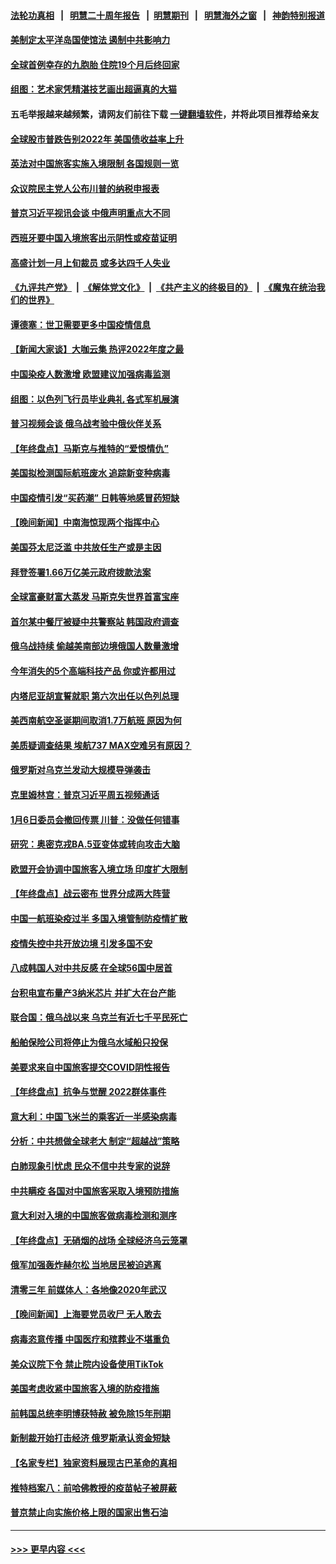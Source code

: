 #### [法轮功真相](https://github.com/gfw-breaker/truth/blob/master/README.md?t=0) &nbsp;&nbsp;|&nbsp;&nbsp; [明慧二十周年报告](https://github.com/gfw-breaker/mh-reports/blob/master/README.md?t=0) &nbsp;&nbsp;|&nbsp;&nbsp;[明慧期刊](https://github.com/gfw-breaker/mh-qikan) &nbsp;&nbsp;|&nbsp;&nbsp; [明慧海外之窗](https://github.com/gfw-breaker/mh-news/blob/master/README.md?t=0) &nbsp;&nbsp;|&nbsp;&nbsp; [神韵特别报道](https://github.com/gfw-breaker/mh-news/blob/master/shenyun.md?t=0)
#### [美制定太平洋岛国使馆法 遏制中共影响力](../pages/nsc418/n13895823.md?t=12311543) 
#### [全球首例幸存的九胞胎 住院19个月后终回家](../pages/nsc418/n13895015.md?t=12311543) 
#### [组图：艺术家凭精湛技艺画出超逼真的大猫](../pages/nsc418/n13893205.md?t=12311543) 
#### 五毛举报越来越频繁，请网友们前往下载 [一键翻墙软件](https://github.com/gfw-breaker/ssr-accounts)，并将此项目推荐给亲友
#### [全球股市普跌告别2022年 美国债收益率上升](../pages/nsc418/n13895789.md?t=12311543) 
#### [英法对中国旅客实施入境限制 各国规则一览](../pages/nsc418/n13895639.md?t=12311543) 
#### [众议院民主党人公布川普的纳税申报表](../pages/nsc418/n13895593.md?t=12311543) 
#### [普京习近平视讯会谈 中俄声明重点大不同](../pages/nsc418/n13895586.md?t=12311543) 
#### [西班牙要中国入境旅客出示阴性或疫苗证明](../pages/nsc418/n13894694.md?t=12311543) 
#### [高盛计划一月上旬裁员 或多达四千人失业](../pages/nsc418/n13895512.md?t=12311543) 
#### [《九评共产党》](https://github.com/begood0513/9ping.md/blob/master/README.md) &nbsp;|&nbsp; [《解体党文化》](../../../../jtdwh.md/blob/master/README.md)  &nbsp;|&nbsp; [《共产主义的终极目的》](../../../../gczydzjmd.md/blob/master/README.md) &nbsp;|&nbsp; [《魔鬼在统治我们的世界》](../../../../mgztzwmdsj.md/blob/master/README.md) 
#### [谭德塞：世卫需要更多中国疫情信息](../pages/nsc418/n13895551.md?t=12311543) 
#### [【新闻大家谈】大咖云集 热评2022年度之最](../pages/nsc418/n13895469.md?t=12311543) 
#### [中国染疫人数激增 欧盟建议加强病毒监测](../pages/nsc418/n13895491.md?t=12311543) 
#### [组图：以色列飞行员毕业典礼 各式军机展演](../pages/nsc418/n13895311.md?t=12311543) 
#### [普习视频会谈 俄乌战考验中俄伙伴关系](../pages/nsc418/n13895357.md?t=12311543) 
#### [【年终盘点】马斯克与推特的“爱恨情仇”](../pages/nsc418/n13893800.md?t=12311543) 
#### [美国拟检测国际航班废水 追踪新变种病毒](../pages/nsc418/n13895092.md?t=12311543) 
#### [中国疫情引发“买药潮” 日韩等地感冒药短缺](../pages/nsc418/n13895268.md?t=12311543) 
#### [【晚间新闻】中南海惊现两个指挥中心](../pages/nsc418/n13895248.md?t=12311543) 
#### [美国芬太尼泛滥 中共放任生产或是主因](../pages/nsc418/n13894587.md?t=12311543) 
#### [拜登签署1.66万亿美元政府拨款法案](../pages/nsc418/n13894915.md?t=12311543) 
#### [全球富豪财富大蒸发 马斯克失世界首富宝座](../pages/nsc418/n13894375.md?t=12311543) 
#### [首尔某中餐厅被疑中共警察站 韩国政府调查](../pages/nsc418/n13894473.md?t=12311543) 
#### [俄乌战持续 偷越美南部边境俄国人数量激增](../pages/nsc418/n13894707.md?t=12311543) 
#### [今年消失的5个高端科技产品 你或许都用过](../pages/nsc418/n13894616.md?t=12311543) 
#### [内塔尼亚胡宣誓就职 第六次出任以色列总理](../pages/nsc418/n13894597.md?t=12311543) 
#### [美西南航空圣诞期间取消1.7万航班 原因为何](../pages/nsc418/n13894526.md?t=12311543) 
#### [美质疑调查结果 埃航737 MAX空难另有原因？](../pages/nsc418/n13894534.md?t=12311543) 
#### [俄罗斯对乌克兰发动大规模导弹袭击](../pages/nsc418/n13894449.md?t=12311543) 
#### [克里姆林宫：普京习近平周五视频通话](../pages/nsc418/n13894511.md?t=12311543) 
#### [1月6日委员会撤回传票 川普：没做任何错事](../pages/nsc418/n13894499.md?t=12311543) 
#### [研究：奥密克戎BA.5亚变体或转向攻击大脑](../pages/nsc418/n13894502.md?t=12311543) 
#### [欧盟开会协调中国旅客入境立场 印度扩大限制](../pages/nsc418/n13894366.md?t=12311543) 
#### [【年终盘点】战云密布 世界分成两大阵营](../pages/nsc418/n13891187.md?t=12311543) 
#### [中国一航班染疫过半 多国入境管制防疫情扩散](../pages/nsc418/n13894323.md?t=12311543) 
#### [疫情失控中共开放边境 引发多国不安](../pages/nsc418/n13894300.md?t=12311543) 
#### [八成韩国人对中共反感 在全球56国中居首](../pages/nsc418/n13894345.md?t=12311543) 
#### [台积电宣布量产3纳米芯片 并扩大在台产能](../pages/nsc418/n13894291.md?t=12311543) 
#### [联合国：俄乌战以来 乌克兰有近七千平民死亡](../pages/nsc418/n13894200.md?t=12311543) 
#### [船舶保险公司将停止为俄乌水域船只投保](../pages/nsc418/n13893828.md?t=12311543) 
#### [美要求来自中国旅客提交COVID阴性报告](../pages/nsc418/n13893834.md?t=12311543) 
#### [【年终盘点】抗争与觉醒 2022群体事件](../pages/nsc418/n13888314.md?t=12311543) 
#### [意大利：中国飞米兰的乘客近一半感染病毒](../pages/nsc418/n13893815.md?t=12311543) 
#### [分析：中共想做全球老大 制定“超越战”策略](../pages/nsc418/n13893665.md?t=12311543) 
#### [白肺现象引忧虑 民众不信中共专家的说辞](../pages/nsc418/n13893547.md?t=12311543) 
#### [中共瞒疫 各国对中国旅客采取入境预防措施](../pages/nsc418/n13893740.md?t=12311543) 
#### [意大利对入境的中国旅客做病毒检测和测序](../pages/nsc418/n13893791.md?t=12311543) 
#### [【年终盘点】无硝烟的战场 全球经济乌云笼罩](../pages/nsc418/n13891799.md?t=12311543) 
#### [俄军加强轰炸赫尔松 当地居民被迫逃离](../pages/nsc418/n13893571.md?t=12311543) 
#### [清零三年 前媒体人：各地像2020年武汉](../pages/nsc418/n13892777.md?t=12311543) 
#### [【晚间新闻】上海要党员收尸 无人敢去](../pages/nsc418/n13893514.md?t=12311543) 
#### [病毒恣意传播 中国医疗和殡葬业不堪重负](../pages/nsc418/n13893434.md?t=12311543) 
#### [美众议院下令 禁止院内设备使用TikTok](../pages/nsc418/n13893373.md?t=12311543) 
#### [美国考虑收紧中国旅客入境的防疫措施](../pages/nsc418/n13893193.md?t=12311543) 
#### [前韩国总统李明博获特赦 被免除15年刑期](../pages/nsc418/n13893172.md?t=12311543) 
#### [新制裁开始打击经济 俄罗斯承认资金短缺](../pages/nsc418/n13893106.md?t=12311543) 
#### [【名家专栏】独家资料展现古巴革命的真相](../pages/nsc418/n13891671.md?t=12311543) 
#### [推特档案八：前哈佛教授的疫苗帖子被屏蔽](../pages/nsc418/n13892949.md?t=12311543) 
#### [普京禁止向实施价格上限的国家出售石油](../pages/nsc418/n13893015.md?t=12311543) 

----
#### [ >>> 更早内容 <<< ](../indexes/nsc418-earlier.md)

